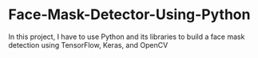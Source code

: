 # Face-Mask-Detector-Using-Python
In this project, I have to use Python and its libraries to build a face mask detection using TensorFlow, Keras, and OpenCV
